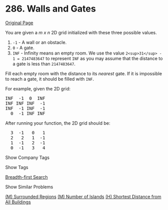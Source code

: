 # 286. Walls and Gates

[Original Page](https://leetcode.com/problems/walls-and-gates/)

You are given a _m x n_ 2D grid initialized with these three possible values.

1.  `-1` - A wall or an obstacle.
2.  `0` - A gate.
3.  `INF` - Infinity means an empty room. We use the value `2<sup>31</sup> - 1 = 2147483647` to represent `INF` as you may assume that the distance to a gate is less than `2147483647`.

Fill each empty room with the distance to its _nearest_ gate. If it is impossible to reach a gate, it should be filled with `INF`.

For example, given the 2D grid:  

<pre>INF  -1  0  INF
INF INF INF  -1
INF  -1 INF  -1
  0  -1 INF INF</pre>

After running your function, the 2D grid should be:  

<pre>  3  -1   0   1
  2   2   1  -1
  1  -1   2  -1
  0  -1   3   4</pre>

<div>

<div id="company_tags" class="btn btn-xs btn-warning">Show Company Tags</div>

<span class="hidebutton" style="display: none;">[Google](/company/google/) [Facebook](/company/facebook/)</span></div>

<div>

<div id="tags" class="btn btn-xs btn-warning">Show Tags</div>

<span class="hidebutton">[Breadth-first Search](/tag/breadth-first-search/)</span></div>

<div>

<div id="similar" class="btn btn-xs btn-warning">Show Similar Problems</div>

<span class="hidebutton">[(M) Surrounded Regions](/problems/surrounded-regions/) [(M) Number of Islands](/problems/number-of-islands/) [(H) Shortest Distance from All Buildings](/problems/shortest-distance-from-all-buildings/)</span></div>